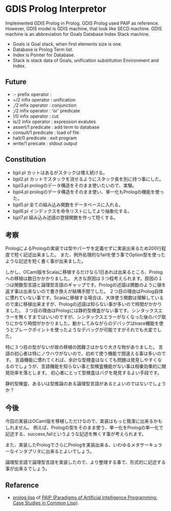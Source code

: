 # GDIS Prolog Interpretor

Implemented GDIS Prolog in Prolog.
GDIS Prolog used PAIP as reference.
However, GDIS model is GDIS machine, that look like SECD machine.
GDIS machine is an abbreviation for Goals Database Index Stack machine.

- Goals is Goal stack, when first elements size is one.
- Database is Prolog Term list.
- Index is Pointer for Database.
- Stack is stack data of Goals, unification substitution Environment and Index.

## Future

- :- prefix operator : 
- =/2 infix operator : unification
- ,/2 infix operator : conjunction
- ;/2 infix operator : 'or' predicate
- !/0 infix operator : cut
- is/2 infix operator : expression evalutes 
- assert/1 predicate : add term to database
- consult/1 predicate : load of file
- halt/0 predicate : exit program
- write/1 preicate : stdout output

## Constitution

- bjpl.pl カットはあるがスタックは増え続ける。
- bjpl2.pl カットでスタックを消せるようにスタック長を別に持つ事にした。
- bjpl3.pl prologのデータ構造をそのまま使いたいので、実験。
- bjpl4.pl prologのデータ構造をそのまま使い、単一化もPrologの機能を使った。
- bjpl5.pl 全ての組み込み関数をデータベースに入れる。
- bjpl6.pl インデックスを命令リストにしてより抽象化する。
- bjpl7.pl 組み込み述語の登録関数を作って短くする。


## 考察

PrologによるPrologの実装では型やパーサを定義せずに実装出来るため200行程度で短く記述出来ました。
また、例外処理的なfailを使う事でOption型を使ったような記述を短く書く事が出来ました。

しかし、OCaml版をScalaに移植するだけなら1日あれば出来るところ、Prologへの移植は数日かかかりました。
大きな原因は３つ程考えられます。原因の１つは関数型言語と論理型言語のギャップです。Prologの述語は関数のように値を返す事は出来ないので書き換えが結構手間でした。
２つ目の理由はProlog自体に慣れていない事です。Scalaに移植する場合は、大体使う関数は理解しているので楽に移植出来ますが、Prologの述語は知らない事が多いので時間がかかりました。
３つ目の理由はPrologには静的型検査がない事です。シンタックスエラーを無くすまではいいのですが、シンタックスエラーがなくなった後のバグ取りにかなり時間がかかりました。動かしてみながらのデバッグはtrace機能を使うとブレークポイントを使ったようなデバッグが可能ですがそれでも大変でした。

特に３つ目の型がないが故の移植の困難さはかなり大きな物がありました。
言語の初心者は特にノウハウがないので、初めて使う機能で間違える事は多いのです。
言語機能に慣れてくれば、余計な型検査はなくても問題は発見しやすくなるのでしょうが、言語機能を知らない事と型検査機能がない事は相乗効果的に開発効率を落とします。
初心者にとって型検査はバグを発見するよい手段です。

静的型検査、あるいは型推論のある論理型言語があるとよいのではないでしょうか？

## 今後

今回の実装はOCaml版を移植しただけなので、実装はもっと簡潔に出来るかもしれません。
例えば、Prologの型をそのまま使う、単一化をPrologの単一化で記述する、success,failというような記述を無くす事が考えられます。

また、実装したPrologでさらにPrologを実装出来る、いわゆるメタサーキュラーなインタプリタに出来るとよいでしょう。

論理型言語で論理型言語を実装したので、より整理する事で、形式的に記述する事が出来るでしょう。

## Refarence

- [prolog.lisp](http://norvig.com/paip/prolog.lisp) of [PAIP (Paradigms of Artificial Intelligence Programming: Case Studies in Common Lisp)](http://norvig.com/paip).
